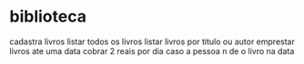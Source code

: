 # biblioteca

cadastra livros
listar todos os livros
listar livros por titulo ou autor
emprestar livros ate uma data
cobrar 2 reais por dia caso a pessoa n de o livro na data

